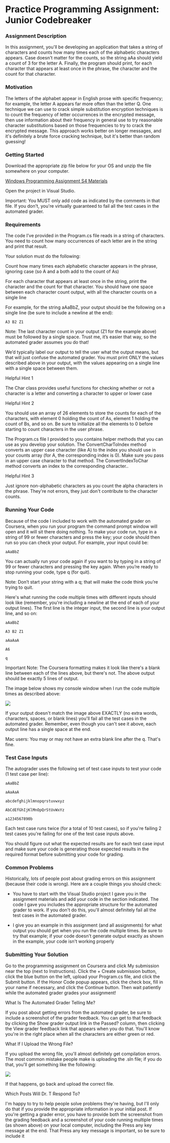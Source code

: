 # Practice Programming Assignment: Junior Codebreaker

### Assignment Description

In this assignment, you'll be developing an application that takes a string of characters and counts how many times each of the alphabetic characters appears. Case doesn't matter for the counts, so the string aAa should yield a count of 3 for the letter A. Finally, the program should print, for each character that appears at least once in the phrase, the character and the count for that character.  

### Motivation

The letters of the alphabet appear in English prose with specific frequency; for example, the letter A appears far more often than the letter Q. One technique we can use to crack simple substitution encryption techniques is to count the frequency of letter occurrences in the encrypted message, then use information about their frequency in general use to try reasonable character substitutions based on those frequencies to try to crack the encrypted message. This approach works better on longer messages, and it's definitely a brute force cracking technique, but it's better than random guessing!

### Getting Started

Download the appropriate zip file below for your OS and unzip the file somewhere on your computer.

[Windows Programming Assignment S4 Materials](https://d3c33hcgiwev3.cloudfront.net/vRKKyZh4QECSismYeMBAWQ_38b95cd8b7174c2ea49982e3384179f1_5-Windows-Programming-Assignment-S4-Materials.zip?Expires=1643155200&Signature=CVWyn0muCNQkELE7nTsk-qEN0xCINxXrPBFjD5PJ-0Z6RAMWMJw6x5zN747dYzcejhyiTqDwQFAacvs4F0y0mhpaoPtdBG3GQvCw7pAKPpbpk61fNDNLzKFW3Arjw6Ax1lsQG6cYTPCgHOz8AA4VMmhWbV5ue7EFuPR51yf5qQo_&Key-Pair-Id=APKAJLTNE6QMUY6HBC5A)

Open the project in Visual Studio.

Important: You MUST only add code as indicated by the comments in that file. If you don't, you're virtually guaranteed to fail all the test cases in the automated grader.

### Requirements

The code I’ve provided in the Program.cs file reads in a string of characters. You need to count how many occurrences of each letter are in the string and print that result.

Your solution must do the following:

Count how many times each alphabetic character appears in the phrase, ignoring case (so A and a both add to the count of As)

For each character that appears at least once in the string, print the character and the count for that character. You should have one space between each character count output, with all the character counts on a single line

For example, for the string aAaBbZ, your output should be the following on a single line (be sure to include a newline at the end):
```
A3 B2 Z1 
```
Note: The last character count in your output (Z1 for the example above) must be followed by a single space. Trust me, it’s easier that way, so the automated grader assumes you do that!

We’d typically label our output to tell the user what the output means, but that will just confuse the automated grader. You must print ONLY the values described above in your output, with the values appearing on a single line with a single space between them.

Helpful Hint 1

The Char class provides useful functions for checking whether or not a character is a letter and converting a character to upper or lower case

Helpful Hint 2

You should use an array of 26 elements to store the counts for each of the characters, with element 0 holding the count of As, element 1 holding the count of Bs, and so on. Be sure to initialize all the elements to 0 before starting to count characters in the user phrase.

The Program.cs file I provided to you contains helper methods that you can use as you develop your solution. The ConvertCharToIndex method converts an upper case character (like A) to the index you should use in your counts array (for A, the corresponding index is 0). Make sure you pass in an upper case character to that method. The ConvertIndexToChar method converts an index to the corresponding character..

Helpful Hint 3

Just ignore non-alphabetic characters as you count the alpha characters in the phrase. They're not errors, they just don't contribute to the character counts.

### Running Your Code

Because of the code I included to work with the automated grader on Coursera, when you run your program the command prompt window will open and it will sit there doing nothing. To make your code run, type in a string of 99 or fewer characters and press the <Enter> key; your code should then run so you can check your output. For example, your input could be: 
```
aAaBbZ
```
You can actually run your code again if you want to by typing in a string of 99 or fewer characters and pressing the <Enter> key again. When you’re ready to stop running your code, type q (for quit).

Note: Don’t start your string with a q; that will make the code think you’re trying to quit.

Here's what running the code multiple times with different inputs should look like (remember, you're including a newline at the end of each of your output lines). The first line is the integer input, the second line is your output line, and so on:
```
aAaBbZ

A3 B2 Z1 

aAaAaA

A6 

q
```
Important Note: The Coursera formatting makes it look like there's a blank line between each of the lines above, but there's not. The above output should be exactly 5 lines of output.

The image below shows my console window when I run the code multiple times as described above:
  
![](https://d3c33hcgiwev3.cloudfront.net/imageAssetProxy.v1/FNLqpUtUTAqS6qVLVKwK4w_6729e148f77a26cba36d7f6d30535c34_4-Programming-Assignment-4-Multiple-Runs.png?expiry=1643155200000&hmac=qIYrWkJqSZTzkMrErVLvc5x2fbooi59Yggw345kEL7o)
  
If your output doesn't match the image above EXACTLY (no extra words, characters, spaces, or blank lines) you'll fail all the test cases in the automated grader. Remember, even though you can't see it above, each output line has a single space at the end.

Mac users: You may or may not have an extra blank line after the q. That's fine.

### Test Case Inputs

The autograder uses the following set of test case inputs to test your code (1 test case per line):
```
aAaBbZ

aAaAaA

abcdefghijklmnopqrstuvwxyz

AbCdEfGhIjKlMnOpQrStUvWxYz

a1234567890b
```
Each test case runs twice (for a total of 10 test cases), so if you're failing 2 test cases you're failing for one of the test case inputs above.

You should figure out what the expected results are for each test case input and make sure your code is generating those expected results in the required format before submitting your code for grading.

### Common Problems

Historically, lots of people post about grading errors on this assignment (because their code is wrong). Here are a couple things you should check:

 - You have to start with the Visual Studio project I gave you in the assignment materials and add your code in the section indicated. The code I gave you includes the appropriate structure for the automated grader to work. If you don't do this, you'll almost definitely fail all the test cases in the automated grader.

 - I give you an example in this assignment (and all assignments) for what output you should get when you run the code multiple times. Be sure to try that example; if your code doesn't generate output exactly as shown in the example, your code isn't working properly

### Submitting Your Solution

Go to the programming assignment on Coursera and click My submission near the top (next to Instructions). Click the + Create submission button, click the blue button on the left, upload your Program.cs file, and click the Submit button. If the Honor Code popup appears, click the check box, fill in your name if necessary, and click the Continue button. Then wait patiently while the automated grader grades your assignment!

What Is The Automated Grader Telling Me?

If you post about getting errors from the automated grader, be sure to include a screenshot of the grader feedback. You can get to that feedback by clicking the Show grader output link in the Passed? column, then clicking the View grader feedback link that appears when you do that. You'll know you're in the right place when all the characters are either green or red.

What If I Upload the Wrong File?

If you upload the wrong file, you'll almost definitely get compilation errors. The most common mistake people make is uploading the .sln file; if you do that, you'll get something like the following:
  
  
![](https://d3c33hcgiwev3.cloudfront.net/imageAssetProxy.v1/hWPCagG8SGGjwmoBvFhh8Q_4ed4b7a62ab34228a316597281a59d97_Solution-File-Uploaded-Error.png?expiry=1643155200000&hmac=e5MQhUiwIFFK8uSoN6GtCeGv2519VYJHmfc6OyUFAz0)
  
  
If that happens, go back and upload the correct file.

Which Posts Will Dr. T Respond To?

I'm happy to try to help people solve problems they're having, but I'll only do that if you provide the appropriate information in your initial post. If you're getting a grader error, you have to provide both the screenshot from the grading feedback and a screenshot of your code running multiple times (as shown above) on your local computer, including the Press any key message at the end. That Press any key message is important, so be sure to include it
